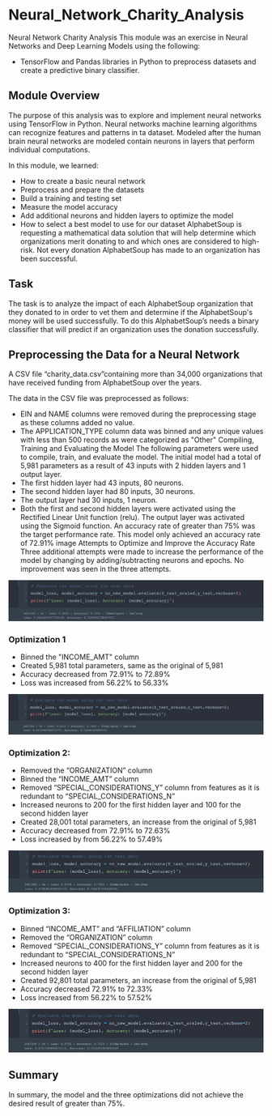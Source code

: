 # Neural_Network_Charity_Analysis
Neural Network Charity Analysis
This module was an exercise in Neural Networks and Deep Learning Models using the following:
-  TensorFlow and Pandas libraries in Python to preprocess datasets and create a predictive binary classifier.

## Module Overview
The purpose of this analysis was to explore and implement neural networks using TensorFlow in Python. Neural networks machine learning algorithms can recognize features and patterns in ta dataset. Modeled after the human brain neural networks are modeled contain neurons in layers that perform individual computations.

In this module, we learned:
- How to create a basic neural network
 - Preprocess and prepare the datasets
-  Build a training and testing set
- Measure the model accuracy
- Add additional neurons and hidden layers to optimize the model
- How to select a best model to use for our dataset
AlphabetSoup is requesting a mathematical data solution that will help determine which organizations merit donating to and which ones are considered to high-risk. Not every donation AlphabetSoup has made to an organization has been successful.   

## Task

The task is to analyze the impact of each AlphabetSoup organization that they donated to in order to vet them and determine if the AlphabetSoup's money will be used successfully. To do this AlphabetSoup’s needs a binary classifier that will predict if an organization uses the donation successfully. 

## Preprocessing the Data for a Neural Network
A CSV file “charity_data.csv”containing more than 34,000 organizations that have received funding from AlphabetSoup over the years. 

The data in the CSV file was preprocessed as follows:
- EIN and NAME columns were removed during the preprocessing stage as these columns added no value.
- The APPLICATION_TYPE column data was binned and any unique values with less than 500 records as were categorized as "Other"
Compiling, Training and Evaluating the Model
The following parameters were used to compile, train, and evaluate the model. The initial model had a total of 5,981 parameters as a result of 43 inputs with 2 hidden layers and 1 output layer.
- The first hidden layer had 43 inputs, 80 neurons.
- The second hidden layer had 80 inputs, 30 neurons.
- The output layer had 30 inputs, 1 neuron.
- Both the first and second hidden layers were activated using the Rectified Linear Unit function (relu). The output layer was activated using the Sigmoid function.
An accuracy rate of greater than 75% was the target performance rate. This model only achieved an accuracy rate of 72.91%
image
Attempts to Optimize and Improve the Accuracy Rate
Three additional attempts were made to increase the performance of the model by changing by adding/subtracting neurons and epochs. No improvement was seen in the three attempts.

![image](https://github.com/blueschistrocks/Neural_Network_Charity_Analysis/blob/7f92ef7fe2de3ae73903507e429aeb1e59ed7c70/Images/Orignal-opt.png)<br>

### Optimization 1
- Binned the "INCOME_AMT" column
- Created 5,981 total parameters, same as the original of 5,981
- Accuracy decreased from 72.91% to 72.89%
- Loss was increased from 56.22% to 56.33%

![image](https://github.com/blueschistrocks/Neural_Network_Charity_Analysis/blob/7f92ef7fe2de3ae73903507e429aeb1e59ed7c70/Images/Op1.png)<br>

### Optimization 2:
- Removed the “ORGANIZATION” column
- Binned the “INCOME_AMT” column
- Removed “SPECIAL_CONSIDERATIONS_Y” column from features as it is redundant to “SPECIAL_CONSIDERATIONS_N”
- Increased neurons to 200 for the first hidden layer and 100 for the second hidden layer
- Created 28,001 total parameters, an increase from the original of 5,981
- Accuracy decreased from 72.91% to 72.63%
- Loss increased by from 56.22% to 57.49%

![image](https://github.com/blueschistrocks/Neural_Network_Charity_Analysis/blob/7f92ef7fe2de3ae73903507e429aeb1e59ed7c70/Images/Op2.png)<br>

### Optimization 3:
- Binned “INCOME_AMT” and “AFFILIATION” column
- Removed the “ORGANIZATION” column
- Removed “SPECIAL_CONSIDERATIONS_Y” column from features as it is redundant to “SPECIAL_CONSIDERATIONS_N”
- Increased neurons to 400 for the first hidden layer and 200 for the second hidden layer
- Created 92,801 total parameters, an increase from the original of 5,981
- Accuracy decreased 72.91% to 72.33%
- Loss increased from 56.22% to 57.52%

![image](https://github.com/blueschistrocks/Neural_Network_Charity_Analysis/blob/7f92ef7fe2de3ae73903507e429aeb1e59ed7c70/Images/op3.png)<br>

## Summary
In summary, the model and the three optimizations did not achieve the desired result of greater than 75%.

